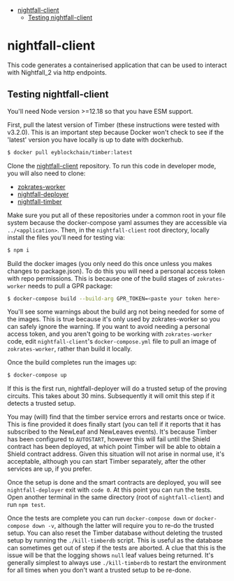 <!-- START doctoc generated TOC please keep comment here to allow auto update -->
<!-- DON'T EDIT THIS SECTION, INSTEAD RE-RUN doctoc TO UPDATE -->

- [nightfall-client](#nightfall-client)
  - [Testing nightfall-client](#testing-nightfall-client)

<!-- END doctoc generated TOC please keep comment here to allow auto update -->

# nightfall-client

This code generates a containerised application that can be used to interact with Nightfall_2 via
http endpoints.

## Testing nightfall-client

You'll need Node version >=12.18 so that you have ESM support.

First, pull the latest version of Timber (these instructions were tested with v3.2.0). This is an
important step because Docker won't check to see if the 'latest' version you have locally is up to
date with dockerhub.

```sh
$ docker pull eyblockchain/timber:latest
```

Clone the [nightfall-client](https://github.com/EYBlockchain/nightfall-client) repository. To run
this code in developer mode, you will also need to clone:

- [zokrates-worker](https://github.com/EYBlockchain/zokrates-worker)
- [nightfall-deployer](https://github.com/EYBlockchain/nightfall-deployer)
- [nightfall-timber](https://github.com/EYBlockchain/nightfall-timber)

Make sure you put all of these repositories under a common root in your file system because the
docker-compose yaml assumes they are accessible via `../<application>`. Then, in the
`nightfall-client` root directory, locally install the files you'll need for testing via:

```sh
$ npm i
```

Build the docker images (you only need do this once unless you makes changes to package.json). To do
this you will need a personal access token with repo permissions. This is because one of the build
stages of `zokrates-worker` needs to pull a GPR package:

```sh
$ docker-compose build --build-arg GPR_TOKEN=<paste your token here>
```

You'll see some warnings about the build arg not being needed for some of the images. This is true
because it's only used by zokrates-worker so you can safely ignore the warning. If you want to avoid
needing a personal access token, and you aren't going to be working with `zokrates-worker` code,
edit `nightfall-client`'s `docker-compose.yml` file to pull an image of `zokrates-worker`, rather
than build it locally.

Once the build completes run the images up:

```sh
$ docker-compose up
```

If this is the first run, nightfall-deployer will do a trusted setup of the proving circuits. This
takes about 30 mins. Subsequently it will omit this step if it detects a trusted setup.

You may (will) find that the timber service errors and restarts once or twice. This is fine provided
it does finally start (you can tell if it reports that it has subscribed to the NewLeaf and
NewLeaves events). It's because Timber has been configured to `AUTOSTART`, however this will fail
until the Shield contract has been deployed, at which point Timber will be able to obtain a Shield
contract address. Given this situation will not arise in normal use, it's acceptable, although you
can start Timber separately, after the other services are up, if you prefer.

Once the setup is done and the smart contracts are deployed, you will see `nightfall-deployer` exit
with `code 0`. At this point you can run the tests. Open another terminal in the same directory
(root of `nightfall-client`) and run `npm test`.

Once the tests are complete you can run `docker-compose down` or `docker-compose down -v`, although
the latter will require you to re-do the trusted setup. You can also reset the Timber database
without deleting the trusted setup by running the `./kill-timberdb` script. This is useful as the
database can sometimes get out of step if the tests are aborted. A clue that this is the issue will
be that the logging shows `null` leaf values being returned. It's generally simplest to always use
`./kill-timberdb` to restart the environment for all times when you don't want a trusted setup to be
re-done.
